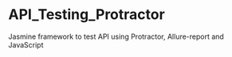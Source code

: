 # API_Testing_Protractor
Jasmine framework to test API using Protractor, Allure-report and JavaScript

